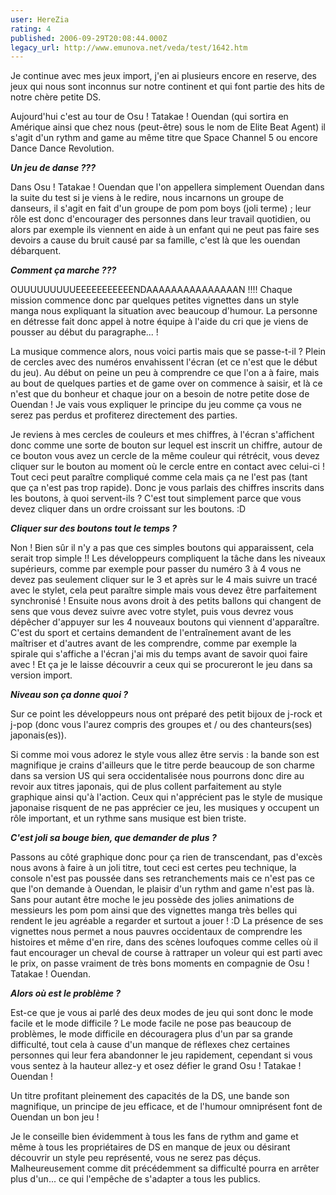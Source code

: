 ```yaml
---
user: HereZia
rating: 4
published: 2006-09-29T20:08:44.000Z
legacy_url: http://www.emunova.net/veda/test/1642.htm
---
```

Je continue avec mes jeux import, j'en ai plusieurs encore en reserve, des jeux qui nous sont inconnus sur notre continent et qui font partie des hits de notre chère petite DS.  

Aujourd'hui c'est au tour de Osu ! Tatakae ! Ouendan (qui sortira en Amérique ainsi que chez nous (peut-être) sous le nom de Elite Beat Agent) il s'agit d'un rythm and game au même titre que Space Channel 5 ou encore Dance Dance Revolution.  

  

**_Un jeu de danse ???_**  

Dans Osu ! Tatakae ! Ouendan que l'on appellera simplement Ouendan dans la suite du test si je viens à le redire, nous incarnons un groupe de danseurs, il s'agit en fait d'un groupe de pom pom boys (joli terme) ; leur rôle est donc d'encourager des personnes dans leur travail quotidien, ou alors par exemple ils viennent en aide à un enfant qui ne peut pas faire ses devoirs a cause du bruit causé par sa famille, c'est là que les ouendan débarquent.  

  

**_Comment ça marche ???_**  

OUUUUUUUUUEEEEEEEEEEENDAAAAAAAAAAAAAAAN !!!! Chaque mission commence donc par quelques petites vignettes dans un style manga nous expliquant la situation avec beaucoup d'humour. La personne en détresse fait donc appel à notre équipe à l'aide du cri que je viens de pousser au début du paragraphe... !  

La musique commence alors, nous voici partis mais que se passe-t-il ? Plein de cercles avec des numéros envahissent l'écran (et ce n'est que le début du jeu). Au début on peine un peu à comprendre ce que l'on a à faire, mais au bout de quelques parties et de game over on commence à saisir, et là ce n'est que du bonheur et chaque jour on a besoin de notre petite dose de Ouendan ! Je vais vous expliquer le principe du jeu comme ça vous ne serez pas perdus et profiterez directement des parties.  

Je reviens à mes cercles de couleurs et mes chiffres, à l'écran s'affichent donc comme une sorte de bouton sur lequel est inscrit un chiffre, autour de ce bouton vous avez un cercle de la même couleur qui rétrécit, vous devez cliquer sur le bouton au moment où le cercle entre en contact avec celui-ci ! Tout ceci peut paraître compliqué comme cela mais ça ne l'est pas (tant que ça n'est pas trop rapide). Donc je vous parlais des chiffres inscrits dans les boutons, à quoi servent-ils ? C'est tout simplement parce que vous devez cliquer dans un ordre croissant sur les boutons. :D  

  

**_Cliquer sur des boutons tout le temps ?_**  

Non ! Bien sûr il n'y a pas que ces simples boutons qui apparaissent, cela serait trop simple !! Les développeurs compliquent la tâche dans les niveaux supérieurs, comme par exemple pour passer du numéro 3 à 4 vous ne devez pas seulement cliquer sur le 3 et après sur le 4 mais suivre un tracé avec le stylet, cela peut paraître simple mais vous devez être parfaitement synchronisé ! Ensuite nous avons droit à des petits ballons qui changent de sens que vous devez suivre avec votre stylet, puis vous devrez vous dépêcher d'appuyer sur les 4 nouveaux boutons qui viennent d'apparaître. C'est du sport et certains demandent de l'entraînement avant de les maîtriser et d'autres avant de les comprendre, comme par exemple la spirale qui s'affiche a l'écran j'ai mis du temps avant de savoir quoi faire avec ! Et ça je le laisse découvrir a ceux qui se procureront le jeu dans sa version import.  

  

**_Niveau son ça donne quoi ?_**  

Sur ce point les développeurs nous ont préparé des petit bijoux de j-rock et j-pop (donc vous l'aurez compris des groupes et / ou des chanteurs(ses) japonais(es)).  

Si comme moi vous adorez le style vous allez être servis : la bande son est magnifique je crains d'ailleurs que le titre perde beaucoup de son charme dans sa version US qui sera occidentalisée nous pourrons donc dire au revoir aux titres japonais, qui de plus collent parfaitement au style graphique ainsi qu'à l'action. Ceux qui n'apprécient pas le style de musique japonaise risquent de ne pas apprécier ce jeu, les musiques y occupent un rôle important, et un rythme sans musique est bien triste.  

  

**_C'est joli sa bouge bien, que demander de plus ?_**  

Passons au côté graphique donc pour ça rien de transcendant, pas d'excès nous avons à faire à un joli titre, tout ceci est certes peu technique, la console n'est pas poussée dans ses retranchements mais ce n'est pas ce que l'on demande à Ouendan, le plaisir d'un rythm and game n'est pas là. Sans pour autant être moche le jeu possède des jolies animations de messieurs les pom pom ainsi que des vignettes manga très belles qui rendent le jeu agréable a regarder et surtout a jouer ! :D La présence de ses vignettes nous permet a nous pauvres occidentaux de comprendre les histoires et même d'en rire, dans des scènes loufoques comme celles où il faut encourager un cheval de course à rattraper un voleur qui est parti avec le prix, on passe vraiment de très bons moments en compagnie de Osu ! Tatakae ! Ouendan.  

  

**_Alors où est le problème ?_**  

Est-ce que je vous ai parlé des deux modes de jeu qui sont donc le mode facile et le mode difficile ? Le mode facile ne pose pas beaucoup de problèmes, le mode difficile en découragera plus d'un par sa grande difficulté, tout cela à cause d'un manque de réflexes chez certaines personnes qui leur fera abandonner le jeu rapidement, cependant si vous vous sentez à la hauteur allez-y et osez défier le grand Osu ! Tatakae ! Ouendan !  

  

Un titre profitant pleinement des capacités de la DS, une bande son magnifique, un principe de jeu efficace, et de l'humour omniprésent font de Ouendan un bon jeu !  

Je le conseille bien évidemment à tous les fans de rythm and game et même à tous les propriétaires de DS en manque de jeux ou désirant découvrir un style peu représenté, vous ne serez pas déçus. Malheureusement comme dit précédemment sa difficulté pourra en arrêter plus d'un... ce qui l'empêche de s'adapter a tous les publics.